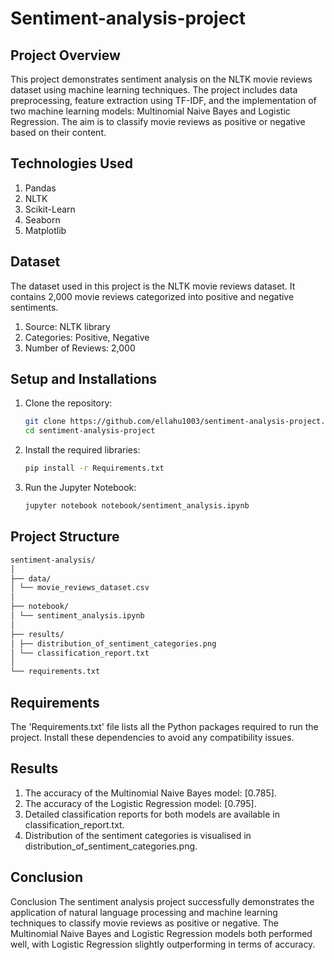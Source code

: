 # Sentiment-analysis-project

## Project Overview
This project demonstrates sentiment analysis on the NLTK movie reviews dataset using machine learning techniques. The project includes data preprocessing, feature extraction using TF-IDF, and the implementation of two machine learning models: Multinomial Naive Bayes and Logistic Regression. The aim is to classify movie reviews as positive or negative based on their content.

## Technologies Used
1) Pandas
2) NLTK
3) Scikit-Learn
4) Seaborn
5) Matplotlib

## Dataset
The dataset used in this project is the NLTK movie reviews dataset. It contains 2,000 movie reviews categorized into positive and negative sentiments.
1) Source: NLTK library
2) Categories: Positive, Negative
3) Number of Reviews: 2,000

## Setup and Installations
1) Clone the repository:
    ```bash
    git clone https://github.com/ellahu1003/sentiment-analysis-project.git
    cd sentiment-analysis-project
    ```
2) Install the required libraries:
    ```bash
    pip install -r Requirements.txt
    ```
3) Run the Jupyter Notebook:
   ```bash
   jupyter notebook notebook/sentiment_analysis.ipynb
   ```

## Project Structure
```markdown
sentiment-analysis/
│
├── data/
│ └── movie_reviews_dataset.csv
│
├── notebook/
│ └── sentiment_analysis.ipynb
│
├── results/
│ ├── distribution_of_sentiment_categories.png
│ └── classification_report.txt
│
└── requirements.txt
```

## Requirements
The 'Requirements.txt' file lists all the Python packages required to run the project. Install these dependencies to avoid any compatibility issues.

## Results
1) The accuracy of the Multinomial Naive Bayes model: [0.785].
2) The accuracy of the Logistic Regression model: [0.795].
3) Detailed classification reports for both models are available in classification_report.txt.
4) Distribution of the sentiment categories is visualised in distribution_of_sentiment_categories.png.

## Conclusion
Conclusion
The sentiment analysis project successfully demonstrates the application of natural language processing and machine learning techniques to classify movie reviews as positive or negative. The Multinomial Naive Bayes and Logistic Regression models both performed well, with Logistic Regression slightly outperforming in terms of accuracy.

